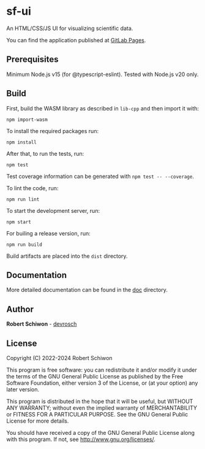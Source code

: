 # sf-ui

An HTML/CSS/JS UI for visualizing scientific data.

You can find the application published at [GitLab Pages](https://devrosch.gitlab.io/sf/index.html).

## Prerequisites

Minimum Node.js v15 (for @typescript-eslint). Tested with Node.js v20 only.

## Build

First, build the WASM library as described in `lib-cpp` and then import it with:
```
npm import-wasm
```

To install the required packages run:
```
npm install
```

After that, to run the tests, run:
```
npm test
```
Test coverage information can be generated with `npm test -- --coverage`.

To lint the code, run:
```
npm run lint
```

To start the development server, run:
```
npm start
```

For builing a release version, run:
```
npm run build
```

Build artifacts are placed into the `dist` directory.

## Documentation

More detailed documentation can be found in the [doc](doc) directory.

## Author

**Robert Schiwon** - [devrosch](https://gitlab.com/devrosch)

## License

Copyright (C) 2022-2024 Robert Schiwon

This program is free software: you can redistribute it and/or modify it under the terms of the GNU General Public License as published by the Free Software Foundation, either version 3 of the License, or (at your option) any later version.

This program is distributed in the hope that it will be useful, but WITHOUT ANY WARRANTY; without even the implied warranty of MERCHANTABILITY or FITNESS FOR A PARTICULAR PURPOSE. See the GNU General Public License for more details.

You should have received a copy of the GNU General Public License along with this program.  If not, see <http://www.gnu.org/licenses/>.
